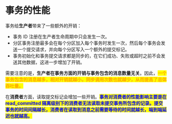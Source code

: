 # 事务的性能

事务给**生产者**带来了一些额外的开销：

* 事务 ID 注册在生产者生命周期中只会发生一次。
* 分区事务注册最多会在每个分区加入每个事务时发生一次，然后每个事务会发送一个提交请求，并向每个分区写入一个额外的提交标记。
* 事务初始化和事务提交请求都是同步的，在它们成功、失败或超时之前不会发送其他数据，这进一步增加了开销。

需要注意的是，**生产者在事务方面的开销与事务包含的消息数量无关**。因此，<mark style="color:orange;">**一个事务包含的消息越多，相对开销就越小，同步调用次数也就越少，从而提高了总体吞吐量。**</mark>

在**消费者**方面，读取提交标记会增加一些开销。<mark style="color:blue;">**事务对消费者的性能影响主要是在 read\_committed 隔离级别下的消费者无法读取未提交事务所包含的记录。提交事务的时间间隔越长，消费者在读取到消息之前需要等待的时间就越长，端到端延迟也就越高。**</mark>
